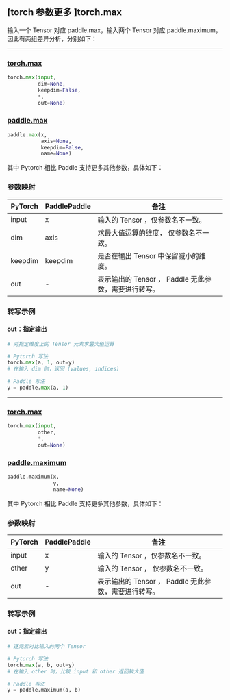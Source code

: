 ## [torch 参数更多 ]torch.max
输入一个 Tensor 对应 paddle.max，输入两个 Tensor 对应 paddle.maximum，因此有两组差异分析，分别如下：

--------------------------------------------------------------------------------------------------
### [torch.max](https://pytorch.org/docs/stable/generated/torch.max.html?highlight=max#torch.max)

```python
torch.max(input,
          dim=None,
          keepdim=False,
          *,
          out=None)
```

### [paddle.max](https://www.paddlepaddle.org.cn/documentation/docs/zh/api/paddle/max_cn.html#max)

```python
paddle.max(x,
           axis=None,
           keepdim=False,
           name=None)
```

其中 Pytorch 相比 Paddle 支持更多其他参数，具体如下：
### 参数映射
| PyTorch       | PaddlePaddle | 备注                                                   |
| ------------- | ------------ | ------------------------------------------------------ |
| input         | x            | 输入的 Tensor ，仅参数名不一致。                                      |
| dim           | axis         | 求最大值运算的维度， 仅参数名不一致。                                      |
| keepdim       | keepdim      | 是否在输出 Tensor 中保留减小的维度。  |
| out           | -            | 表示输出的 Tensor ， Paddle 无此参数，需要进行转写。               |


### 转写示例
#### out：指定输出
```python
# 对指定维度上的 Tensor 元素求最大值运算

# Pytorch 写法
torch.max(a, 1, out=y)
# 在输入 dim 时，返回 (values, indices)

# Paddle 写法
y = paddle.max(a, 1)
```

--------------------------------------------------------------------------------------------------

### [torch.max](https://pytorch.org/docs/stable/generated/torch.max.html?highlight=max#torch.max)

```python
torch.max(input,
          other,
          *,
          out=None)
```

### [paddle.maximum](https://www.paddlepaddle.org.cn/documentation/docs/zh/api/paddle/minimum_cn.html#minimum)

```python
paddle.maximum(x,
               y,
               name=None)
```

其中 Pytorch 相比 Paddle 支持更多其他参数，具体如下：
### 参数映射
| PyTorch       | PaddlePaddle | 备注                                                   |
| ------------- | ------------ | ------------------------------------------------------ |
| input         | x            | 输入的 Tensor ，仅参数名不一致。                                      |
| other         | y            | 输入的 Tensor ， 仅参数名不一致。                                      |
| out           | -            | 表示输出的 Tensor ， Paddle 无此参数，需要进行转写。               |


### 转写示例
#### out：指定输出
```python
# 逐元素对比输入的两个 Tensor

# Pytorch 写法
torch.max(a, b, out=y)
# 在输入 other 时，比较 input 和 other 返回较大值

# Paddle 写法
y = paddle.maximum(a, b)
```
